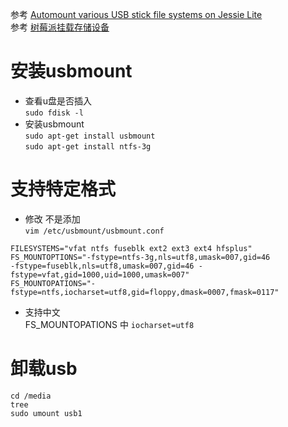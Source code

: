 参考  [Automount various USB stick file systems on Jessie Lite](https://raspberrypi.stackexchange.com/questions/41959/automount-various-usb-stick-file-systems-on-jessie-lite)    
参考 [树莓派挂载存储设备](https://blog.csdn.net/huayucong/article/details/51706411)    
    
# 安装usbmount    
* 查看u盘是否插入    
`sudo fdisk -l`    
* 安装usbmount    
`sudo apt-get install usbmount`    
`sudo apt-get install ntfs-3g`    
    
# 支持特定格式    
*  修改 不是添加     
`vim /etc/usbmount/usbmount.conf`    
```    
FILESYSTEMS="vfat ntfs fuseblk ext2 ext3 ext4 hfsplus"    
FS_MOUNTOPTIONS="-fstype=ntfs-3g,nls=utf8,umask=007,gid=46    
-fstype=fuseblk,nls=utf8,umask=007,gid=46 -fstype=vfat,gid=1000,uid=1000,umask=007"    
FS_MOUNTOPATIONS="-fstype=ntfs,iocharset=utf8,gid=floppy,dmask=0007,fmask=0117"    
```    
* 支持中文    
FS_MOUNTOPATIONS 中 `iocharset=utf8`    
    
# 卸载usb    
`cd /media`    
`tree`    
`sudo umount usb1 `    
